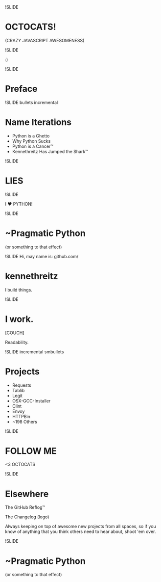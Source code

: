 !SLIDE
# OCTOCATS!

(CRAZY JAVASCRIPT AWESOMENESS)

!SLIDE

:)

!SLIDE
# Preface

!SLIDE bullets incremental
# Name Iterations

* Python is a Ghetto
* Why Python Sucks
* Python is a Cancer™
* Kennethreitz Has Jumped the Shark™

!SLIDE

# **LIES**

!SLIDE

I ♥ PYTHON!


!SLIDE
# ~Pragmatic Python
(or something to that effect)


!SLIDE
Hi, may name is:
github.com/
# kennethreitz
I build things.

!SLIDE
# I work.
[COUCH]

Readability.

!SLIDE incremental smbullets

# Projects

* Requests
* Tablib
* Legit
* OSX-GCC-Installer
* Clint
* Envoy
* HTTPBin
* ~198 Others

!SLIDE
# FOLLOW ME

<3 OCTOCATS

!SLIDE
# Elsewhere

The GitHub Reflog™

The Changelog (logo)

Always keeping on top of awesome new projects from all spaces, so if you know of anything that you think others need to hear about, shoot 'em over.

!SLIDE
# ~Pragmatic Python
(or something to that effect)
